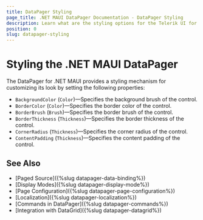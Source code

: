 ```yaml
---
title: DataPager Styling
page_title: .NET MAUI DataPager Documentation - DataPager Styling
description: Learn what are the styling options for the Telerik UI for .NET MAUI DataPager control.
position: 0
slug: datapager-styling
---
```


# Styling the .NET MAUI DataPager

The DataPager for .NET MAUI provides a styling mechanism for customizing its look by setting the following properties:

* `BackgroundColor` (`Color`)&mdash;Specifies the background brush of the control.
* `BorderColor` (`Color`)&mdash;Specifies the border color of the control.
* `BorderBrush` (`Brush`)&mdash;Specifies the border brush of the control.
* `BorderThickness` (`Thickness`)&mdash;Specifies the border thickness of the control.
* `CornerRadius` (`Thickness`)&mdash;Specifies the corner radius of the control.
* `ContentPadding` (`Thickness`)&mdash;Specifies the content padding of the control.

## See Also

- [Paged Source]({%slug datapager-data-binding%})
- [Display Modes]({%slug datapager-display-mode%})
- [Page Configuration]({%slug datapager-page-configuration%})
- [Localization]({%slug datapager-localization%})
- [Commands in DataPager]({%slug datapager-commands%})
- [Integration with DataGrid]({%slug datapager-datagrid%})